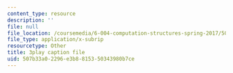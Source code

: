 ```yaml
---
content_type: resource
description: ''
file: null
file_location: /coursemedia/6-004-computation-structures-spring-2017/507b33a02296e3b8815350343980b7ce_usMPXTDOIn0.srt
file_type: application/x-subrip
resourcetype: Other
title: 3play caption file
uid: 507b33a0-2296-e3b8-8153-50343980b7ce
---
```


